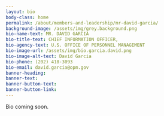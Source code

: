 ```yaml
---
layout: bio
body-class: home
permalink: /about/members-and-leadership/mr-david-garcia/
background-image: /assets/img/grey.background.png
bio-name-text: MR. DAVID GARCIA
bio-title-text: CHIEF INFORMATION OFFICER,
bio-agency-text: U.S. OFFICE OF PERSONNEL MANAGEMENT
bio-image-url: /assets/img/bio.garcia.david.png
bio-image-alt-text: David Garcia
bio-phone: (202) 418-3093
bio-email: david.garcia@opm.gov
banner-heading: 
banner-text: 
banner-button-text: 
banner-button-link: 
---
```

Bio coming soon.
